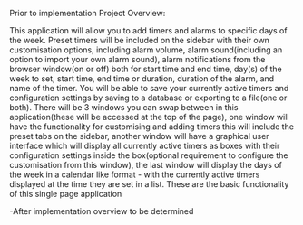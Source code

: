 Prior to implementation Project Overview:

This application will allow you to add timers and alarms to specific days of the week. Preset timers will be included on the sidebar with their own customisation options, including alarm volume, 
alarm sound(including an option to import your own alarm sound),  alarm notifications from the browser window(on or off) both for start time and end time, day(s) of the week to set, start time, end time or duration, duration of the alarm, 
and name of the timer.
You will be able to save your currently active timers and configuration settings by saving to a database or exporting to a file(one or both).
There will be 3 windows you can swap between in this application(these will be accessed at the top of the page), one window will have the functionality for customising and adding timers this will include the preset tabs on the sidebar, another window will have
a graphical user interface which will display all currently active timers as boxes with their configuration settings inside the box(optional requirement to configure the customisation from this window), the last window will display the days of the week in a
calendar like format - with the currently active timers displayed at the time they are set in a list. 
These are the basic functionality of this single page application

-After implementation overview to be determined

